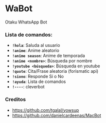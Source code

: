# WaBot

Otaku WhatsApp Bot

### Lista de comandos:

+ **`!hola`**: Saluda al usuario
+ **`!anime`**: Anime aleatorio
+ **`!anime season`**: Anime de temporada
+ **`!anime <nombre>`**: Búsqueda por nombre
+ **`!youtube <búsqueda>`**: Búsqueda en youtube
+ **`!quote`**: Cita/Frase aleatoria (forismatic api)
+ **`!siono`**: Responde Sí o No
+ **`!ayuda`**: Lista de comandos
+ **`!----`**: cleverbot

### Creditos

* https://github.com/tgalal/yowsup
* https://github.com/danielcardeenas/MacBot
